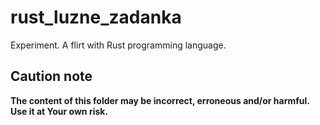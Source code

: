 # rust_luzne_zadanka

Experiment. A flirt with Rust programming language.

## Caution note

**The content of this folder may be incorrect, erroneous and/or harmful. Use it at Your own risk.**

